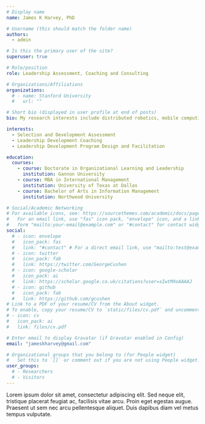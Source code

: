 ```yaml
---
# Display name
name: James K Harvey, PhD

# Username (this should match the folder name)
authors:
  - admin

# Is this the primary user of the site?
superuser: true

# Role/position
role: Leadership Assessment, Coaching and Consulting

# Organizations/Affiliations
organizations:
  # - name: Stanford University
  #   url: ""

# Short bio (displayed in user profile at end of posts)
bio: My research interests include distributed robotics, mobile computing and programmable matter.

interests:
  - Selection and Development Assessment
  - Leadership Development Coaching
  - Leadership Development Program Design and Facilitation

education:
  courses:
    - course: Doctorate in Organizational Learning and Leadership
      institution: Gannon University
    - course: MBA in International Management
      institution: University of Texas at Dallas
    - course: Bachelor of Arts in Information Management
      institution: Northwood University

# Social/Academic Networking
# For available icons, see: https://sourcethemes.com/academic/docs/page-builder/#icons
#   For an email link, use "fas" icon pack, "envelope" icon, and a link in the
#   form "mailto:your-email@example.com" or "#contact" for contact widget.
social:
  # - icon: envelope
  #   icon_pack: fas
  #   link: "#contact" # For a direct email link, use "mailto:test@example.org".
  # - icon: twitter
  #   icon_pack: fab
  #   link: https://twitter.com/GeorgeCushen
  # - icon: google-scholar
  #   icon_pack: ai
  #   link: https://scholar.google.co.uk/citations?user=sIwtMXoAAAAJ
  # - icon: github
  #   icon_pack: fab
  #   link: https://github.com/gcushen
# Link to a PDF of your resume/CV from the About widget.
# To enable, copy your resume/CV to `static/files/cv.pdf` and uncomment the lines below.
# - icon: cv
#   icon_pack: ai
#   link: files/cv.pdf

# Enter email to display Gravatar (if Gravatar enabled in Config)
email: "jameskharvey@gmail.com"

# Organizational groups that you belong to (for People widget)
#   Set this to `[]` or comment out if you are not using People widget.
user_groups:
  # - Researchers
  # - Visitors
---
```


Lorem ipsum dolor sit amet, consectetur adipiscing elit. Sed neque elit, tristique placerat feugiat ac, facilisis vitae arcu. Proin eget egestas augue. Praesent ut sem nec arcu pellentesque aliquet. Duis dapibus diam vel metus tempus vulputate.
